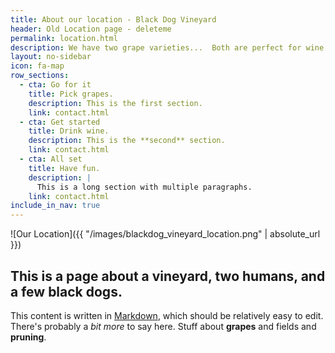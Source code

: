 ```yaml
---
title: About our location - Black Dog Vineyard
header: Old Location page - deleteme
permalink: location.html
description: We have two grape varieties...  Both are perfect for wine.
layout: no-sidebar
icon: fa-map
row_sections:
  - cta: Go for it
    title: Pick grapes.
    description: This is the first section.
    link: contact.html
  - cta: Get started
    title: Drink wine.
    description: This is the **second** section.
    link: contact.html
  - cta: All set
    title: Have fun.
    description: |
      This is a long section with multiple paragraphs.
    link: contact.html
include_in_nav: true
---
```

![Our Location]({{ "/images/blackdog_vineyard_location.png" | absolute_url }})

## This is a page about a vineyard, **two humans**, and a few **black dogs**.

This content is written in [Markdown](https://learnxinyminutes.com/docs/markdown/), which should be relatively easy to edit.
There's probably a _bit more_ to say here.  Stuff about **grapes** and fields and **pruning**.
